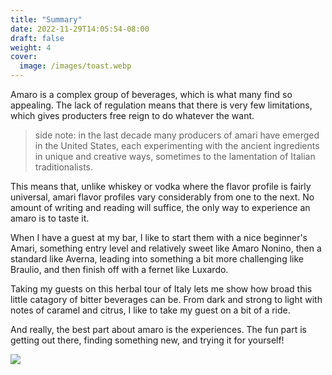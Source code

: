 ```yaml
---
title: "Summary"
date: 2022-11-29T14:05:54-08:00
draft: false
weight: 4
cover:
  image: /images/toast.webp
---
```


Amaro is a complex group of beverages, which is what many find so appealing. The lack of regulation means that there is very few limitations, which gives producters free reign to do whatever the want. 
> side note: in the last decade many producers of amari have emerged in the United States, each experimenting with the ancient ingredients in unique and creative ways, sometimes to the lamentation of Italian traditionalists.

This means that, unlike whiskey or vodka where the flavor profile is fairly universal, amari flavor profiles vary considerably from one to the next. No amount of writing and reading will suffice, the only way to experience an amaro is to taste it.

When I have a guest at my bar, I like to start them with a nice beginner's Amari, something entry level and relatively sweet like Amaro Nonino, then a standard like Averna, leading into something a bit more challenging like Braulio, and then finish off with a fernet like Luxardo.

Taking my guests on this herbal tour of Italy lets me show how broad this little catagory of bitter beverages can be. From dark and strong to light with notes of caramel and citrus, I like to take my guest on a bit of a ride.

And really, the best part about amaro is the experiences. The fun part is getting out there, finding something new, and trying it for yourself!

![](/images/amaroFlight.jpg)